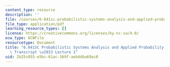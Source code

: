 ```yaml
---
content_type: resource
description: ''
file: /courses/6-041sc-probabilistic-systems-analysis-and-applied-probability-fall-2013/2b25c055e5bc61ac369faeb4dba69ac0_MIT6_041SCF13_lec01_300k.pdf
file_type: application/pdf
learning_resource_types: []
license: https://creativecommons.org/licenses/by-nc-sa/4.0/
ocw_type: OCWFile
resourcetype: Document
title: "6.041SC Probabilistic Systems Analysis and Applied Probability, Fall 2013\
  \ Transcript \u2013 Lecture 1"
uid: 2b25c055-e5bc-61ac-369f-aeb4dba69ac0
---
```

